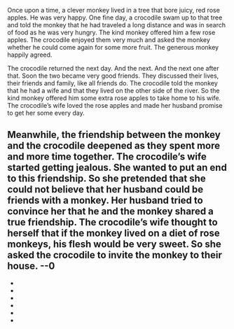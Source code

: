 Once upon a time, a clever monkey lived in a tree that bore juicy, red rose apples. He was very happy. One fine day, a crocodile swam up to that tree and told the monkey that he had traveled a long distance and was in search of food as he was very hungry. The kind monkey offered him a few rose apples. The crocodile enjoyed them very much and asked the monkey whether he could come again for some more fruit. The generous monkey happily agreed.

The crocodile returned the next day. And the next. And the next one after that. Soon the two became very good friends. They discussed their lives, their friends and family, like all friends do. The crocodile told the monkey that he had a wife and that they lived on the other side of the river. So the kind monkey offered him some extra rose apples to take home to his wife. The crocodile’s wife loved the rose apples and made her husband promise to get her some every day.

Meanwhile, the friendship between the monkey and the crocodile deepened as they spent more and more time together. The crocodile’s wife started getting jealous. She wanted to put an end to this friendship. So she pretended that she could not believe that her husband could be friends with a monkey. Her husband tried to convince her that he and the monkey shared a true friendship. The crocodile’s wife thought to herself that if the monkey lived on a diet of rose monkeys, his flesh would be very sweet. So she asked the crocodile to invite the monkey to their house.
--0
-
-
-
-
-
-
-
